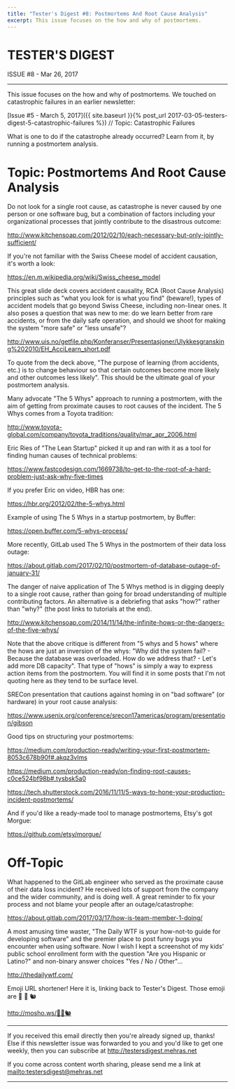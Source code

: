 ```yaml
---
title: "Tester's Digest #8: Postmortems And Root Cause Analysis"
excerpt: This issue focuses on the how and why of postmortems.
---
```


TESTER'S DIGEST
===============
ISSUE #8 - Mar 26, 2017

---

This issue focuses on the how and why of postmortems. We touched on catastrophic failures in an earlier newsletter:

[Issue #5 - March 5, 2017]({{ site.baseurl }}{% post_url 2017-03-05-testers-digest-5-catastrophic-failures %}) // Topic: Catastrophic Failures

What is one to do if the catastrophe already occurred? Learn from it, by running a postmortem analysis.

Topic: Postmortems And Root Cause Analysis
==========================================

Do not look for a single root cause, as catastrophe is never caused by one person or one software bug, but a combination of factors including your organizational processes that jointly contribute to the disastrous outcome:

<http://www.kitchensoap.com/2012/02/10/each-necessary-but-only-jointly-sufficient/>

If you're not familiar with the Swiss Cheese model of accident causation, it's worth a look:

<https://en.m.wikipedia.org/wiki/Swiss_cheese_model>

This great slide deck covers accident causality, RCA (Root Cause Analysis) principles such as "what you look for is what you find" (beware!), types of accident models that go beyond Swiss Cheese, including non-linear ones. It also poses a question that was new to me: do we learn better from rare accidents, or from the daily safe operation, and should we shoot for making the system "more safe" or "less unsafe"?

<http://www.uis.no/getfile.php/Konferanser/Presentasjoner/Ulykkesgransking%202010/EH_AcciLearn_short.pdf>

To quote from the deck above, "The purpose of learning (from accidents, etc.) is to change behaviour so that certain outcomes become more likely and other outcomes less likely". This should be the ultimate goal of your postmortem analysis.

Many advocate "The 5 Whys" approach to running a postmortem, with the aim of getting from proximate causes to root causes of the incident. The 5 Whys comes from a Toyota tradition:

<http://www.toyota-global.com/company/toyota_traditions/quality/mar_apr_2006.html>

Eric Ries of "The Lean Startup" picked it up and ran with it as a tool for finding human causes of technical problems:

<https://www.fastcodesign.com/1669738/to-get-to-the-root-of-a-hard-problem-just-ask-why-five-times>

If you prefer Eric on video, HBR has one:

<https://hbr.org/2012/02/the-5-whys.html>

Example of using The 5 Whys in a startup postmortem, by Buffer:

<https://open.buffer.com/5-whys-process/>

More recently, GitLab used The 5 Whys in the postmortem of their data loss outage:

<https://about.gitlab.com/2017/02/10/postmortem-of-database-outage-of-january-31/>

The danger of naive application of The 5 Whys method is in digging deeply to a single root cause, rather than going for broad understanding of multiple contributing factors. An alternative is a debriefing that asks "how?" rather than "why?" (the post links to tutorials at the end).

<http://www.kitchensoap.com/2014/11/14/the-infinite-hows-or-the-dangers-of-the-five-whys/>

Note that the above critique is different from "5 whys and 5 hows" where the hows are just an inversion of the whys: "Why did the system fail? - Because the database was overloaded. How do we address that? - Let's add more DB capacity". That type of "hows" is simply a way to express action items from the postmortem. You will find it in some posts that I'm not quoting here as they tend to be surface level.

SRECon presentation that cautions against homing in on "bad software" (or hardware) in your root cause analysis:

<https://www.usenix.org/conference/srecon17americas/program/presentation/gibson>

Good tips on structuring your postmortems:

<https://medium.com/production-ready/writing-your-first-postmortem-8053c678b90f#.akqz3vlms>

<https://medium.com/production-ready/on-finding-root-causes-c0ce524bf98b#.tysbsk5a0>

<https://tech.shutterstock.com/2016/11/11/5-ways-to-hone-your-production-incident-postmortems/>

And if you'd like a ready-made tool to manage postmortems, Etsy's got Morgue:

<https://github.com/etsy/morgue/>

Off-Topic
=========

What happened to the GitLab engineer who served as the proximate cause of their data loss incident? He received lots of support from the company and the wider community, and is doing well. A great reminder to fix your process and not blame your people after an outage/catastrophe:

<https://about.gitlab.com/2017/03/17/how-is-team-member-1-doing/>

A most amusing time waster, "The Daily WTF is your how-not-to guide for developing software" and the premier place to post funny bugs you encounter when using software. Now I wish I kept a screenshot of my kids' public school enrollment form with the question "Are you Hispanic or Latino?" and non-binary answer choices "Yes / No / Other"...

<http://thedailywtf.com/>

Emoji URL shortener! Here it is, linking back to Tester's Digest. Those emoji are :bridge_at_night: :no_bicycles: :chipmunk:

<http://mosho.ws/🌉🚳🐿>

---

If you received this email directly then you're already signed up, thanks! Else
if this newsletter issue was forwarded to you and you'd like to get one weekly,
then you can subscribe at <http://testersdigest.mehras.net>

If you come across content worth sharing, please send me a link at
<mailto:testersdigest@mehras.net>

---
